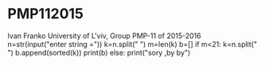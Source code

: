 # PMP112015
Ivan Franko  University of L'viv, Group PMP-11 of 2015-2016
n=str(input("enter string ="))
k=n.split(" ")
m=len(k)
b=[]
if m<21:
    k=n.split(" ")
    b.append(sorted(k))
    print(b)
else:
    print("sory ,by by")    
